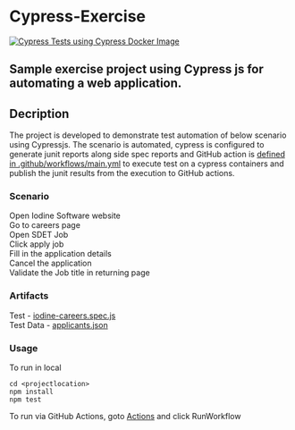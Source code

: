 
# Cypress-Exercise 
[![Cypress Tests using Cypress Docker Image](https://github.com/uvarajkrishna/Cypress-Exercise/actions/workflows/main.yml/badge.svg)](https://github.com/uvarajkrishna/Cypress-Exercise/actions/workflows/main.yml)

## Sample exercise project using Cypress js for automating a web application.

## Decription
The project is developed to demonstrate test automation of below scenario using Cypressjs. The scenario is automated, cypress is configured to generate junit reports along side spec reports and GitHub action is [defined in .github/workflows/main.yml](.github/workflows/main.yml) to execute test on a cypress containers and publish the junit results from the execution to GitHub actions. 

### Scenario

Open Iodine Software website  
Go to careers page  
Open SDET Job  
Click apply job  
Fill in the application details  
Cancel the application  
Validate the Job title in returning page  

### Artifacts

Test - [iodine-careers.spec.js](cypress/integration/iodine-careers.spec.js)  
Test Data - [applicants.json](cypress/fixtures/applicants.json)

### Usage

To run in local
```
cd <projectlocation>
npm install  
npm test
```
To run via GitHub Actions, goto [Actions](actions/workflows/main.yml) and click RunWorkflow

